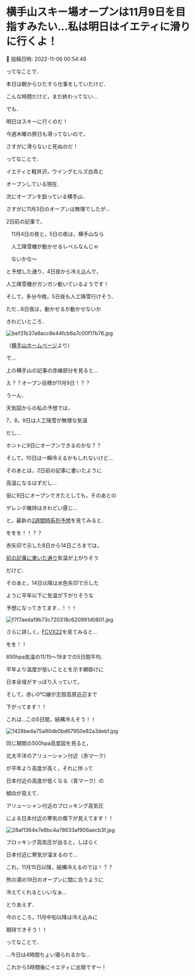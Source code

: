 # 横手山スキー場オープンは11月9日を目指すみたい…私は明日はイエティに滑りに行くよ！

📅 投稿日時: 2022-11-06 00:54:46

ってなことで．


本日は朝からひたすら仕事をしていたけど．


こんな時間だけど，まだ終わってない…





でも．


明日はスキーに行くのだ！


今週木曜の祭日も滑ってないので，


さすがに滑らないと死ぬのだ！





ってなことで．


イエティと軽井沢，ウイングヒルズ白鳥と


オープンしている現在．


次にオープンを狙っている横手山．


さすがに11月3日のオープンは無理でしたが…





2日前の記事で，


　11月4日の夜と，5日の夜は，横手山なら


　人工降雪機が動かせるレベルなんじゃ


　ないかな～


と予想した通り，4日夜から冷え込んで，


人工降雪機がガンガン動いているようです！


そして，多分今晩，5日夜も人工降雪行けそう．


ただ…6日夜は，動かせるか動かせないか


きわどいところ．




![bef31b37a8acc8e44fcb6a7c00f17b76.jpg](images/bef31b37a8acc8e44fcb6a7c00f17b76.jpg)




（[横手山ホームページ](https://yokoteyama2307.com/news/18651/)より）





で…


上の横手山の記事の赤線部分を見ると…


え？？オープン目標が11月9日！？？





うーん．


天気図からの私の予想では，


7，8，9日は人工降雪が無理な気温


だし…


ホントに9日にオープンできるのかな？？





そして，10日は一瞬冷えるかもしれないけど…


そのあとは，2日前の記事に書いたように


高温になるはずだし…


仮に9日にオープンできたとしても，そのあとの


ゲレンデ維持はきわどい感じ…





と，最新の[2週間時系列予想](https://www.data.jma.go.jp/gmd/cpd/data/longfcst/fax/fcvx24_12.png)を見てみると．





ををを！！？？


赤矢印で示した8日から14日ごろまでは，


[前の記事に書いた通り](e85570d830c5138dc8dd6307b4cbd88b7.md)気温が上がりそう


だけど．


そのあと，14日以降は水色矢印で示した


ように平年以下に気温が下がりそうな


予想になってきてます…！！！




![f7f7aeda19b73c720318c620991d0801.jpg](images/f7f7aeda19b73c720318c620991d0801.jpg)







さらに詳しく，[FCVX22](https://www.data.jma.go.jp/gmd/cpd/data/longfcst/fax/fcvx22_12.png)を見てみると…


をを！！


850hpa気温の11/15～19までの5日間平均．


平年より温度が低いこととを示す網掛けに


日本全域がすっぽり入っていて，


そして，赤い0℃線が志賀高原近辺まで


下がってます！！


これは…この5日間，結構冷えそう！！




![1428be4a75a90db0bd67950e82a3debf.jpg](images/1428be4a75a90db0bd67950e82a3debf.jpg)







同じ期間の500hpa高度図を見ると，


北太平洋のアリューシャン付近（赤マーク）


が平年より高度が高く，それに伴って


日本付近の高度が低くなる（青マーク）の


傾向が見えて．


アリューシャン付近のブロッキング高気圧


による日本付近の寒気の南下が見えてます！！




![28af1364e7e8bc4a78633af906aecb3f.jpg](images/28af1364e7e8bc4a78633af906aecb3f.jpg)







ブロッキング高気圧が出ると，しばらく


日本付近に寒気が溜まるので…


これ，11月15日以降，結構冷えるのでは！？？


熊の湯の19日のオープンに間に合うように


冷えてくれるといいなぁ…





とりあえず．


今のところ，11月中旬以降は冷え込みに


期待できそう！！





ってなことで．


…今日は4時間ちょい寝られるかな…


これから5時間後にイエティに出発です～！
